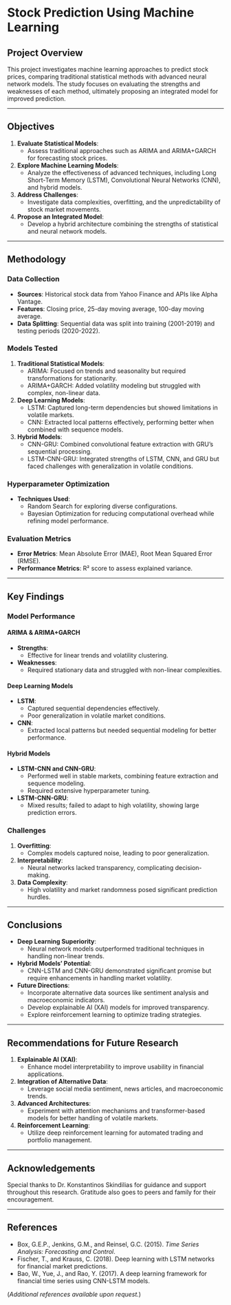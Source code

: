 # Stock Prediction Using Machine Learning

## Project Overview
This project investigates machine learning approaches to predict stock prices, comparing traditional statistical methods with advanced neural network models. The study focuses on evaluating the strengths and weaknesses of each method, ultimately proposing an integrated model for improved prediction.

---

## Objectives
1. **Evaluate Statistical Models**:
   - Assess traditional approaches such as ARIMA and ARIMA+GARCH for forecasting stock prices.
2. **Explore Machine Learning Models**:
   - Analyze the effectiveness of advanced techniques, including Long Short-Term Memory (LSTM), Convolutional Neural Networks (CNN), and hybrid models.
3. **Address Challenges**:
   - Investigate data complexities, overfitting, and the unpredictability of stock market movements.
4. **Propose an Integrated Model**:
   - Develop a hybrid architecture combining the strengths of statistical and neural network models.

---

## Methodology
### Data Collection
- **Sources**: Historical stock data from Yahoo Finance and APIs like Alpha Vantage.
- **Features**: Closing price, 25-day moving average, 100-day moving average.
- **Data Splitting**: Sequential data was split into training (2001-2019) and testing periods (2020-2022).

### Models Tested
1. **Traditional Statistical Models**:
   - ARIMA: Focused on trends and seasonality but required transformations for stationarity.
   - ARIMA+GARCH: Added volatility modeling but struggled with complex, non-linear data.
2. **Deep Learning Models**:
   - LSTM: Captured long-term dependencies but showed limitations in volatile markets.
   - CNN: Extracted local patterns effectively, performing better when combined with sequence models.
3. **Hybrid Models**:
   - CNN-GRU: Combined convolutional feature extraction with GRU’s sequential processing.
   - LSTM-CNN-GRU: Integrated strengths of LSTM, CNN, and GRU but faced challenges with generalization in volatile conditions.

### Hyperparameter Optimization
- **Techniques Used**:
   - Random Search for exploring diverse configurations.
   - Bayesian Optimization for reducing computational overhead while refining model performance.

### Evaluation Metrics
- **Error Metrics**: Mean Absolute Error (MAE), Root Mean Squared Error (RMSE).
- **Performance Metrics**: R² score to assess explained variance.

---

## Key Findings
### Model Performance
#### ARIMA & ARIMA+GARCH
- **Strengths**:
   - Effective for linear trends and volatility clustering.
- **Weaknesses**:
   - Required stationary data and struggled with non-linear complexities.

#### Deep Learning Models
- **LSTM**:
   - Captured sequential dependencies effectively.
   - Poor generalization in volatile market conditions.
- **CNN**:
   - Extracted local patterns but needed sequential modeling for better performance.

#### Hybrid Models
- **LSTM-CNN and CNN-GRU**:
   - Performed well in stable markets, combining feature extraction and sequence modeling.
   - Required extensive hyperparameter tuning.
- **LSTM-CNN-GRU**:
   - Mixed results; failed to adapt to high volatility, showing large prediction errors.

### Challenges
1. **Overfitting**:
   - Complex models captured noise, leading to poor generalization.
2. **Interpretability**:
   - Neural networks lacked transparency, complicating decision-making.
3. **Data Complexity**:
   - High volatility and market randomness posed significant prediction hurdles.

---

## Conclusions
- **Deep Learning Superiority**:
   - Neural network models outperformed traditional techniques in handling non-linear trends.
- **Hybrid Models’ Potential**:
   - CNN-LSTM and CNN-GRU demonstrated significant promise but require enhancements in handling market volatility.
- **Future Directions**:
   - Incorporate alternative data sources like sentiment analysis and macroeconomic indicators.
   - Develop explainable AI (XAI) models for improved transparency.
   - Explore reinforcement learning to optimize trading strategies.

---

## Recommendations for Future Research
1. **Explainable AI (XAI)**:
   - Enhance model interpretability to improve usability in financial applications.
2. **Integration of Alternative Data**:
   - Leverage social media sentiment, news articles, and macroeconomic trends.
3. **Advanced Architectures**:
   - Experiment with attention mechanisms and transformer-based models for better handling of volatile markets.
4. **Reinforcement Learning**:
   - Utilize deep reinforcement learning for automated trading and portfolio management.

---

## Acknowledgements
Special thanks to Dr. Konstantinos Skindilias for guidance and support throughout this research. Gratitude also goes to peers and family for their encouragement.

---

## References
- Box, G.E.P., Jenkins, G.M., and Reinsel, G.C. (2015). *Time Series Analysis: Forecasting and Control*.
- Fischer, T., and Krauss, C. (2018). Deep learning with LSTM networks for financial market predictions.
- Bao, W., Yue, J., and Rao, Y. (2017). A deep learning framework for financial time series using CNN-LSTM models.

(*Additional references available upon request.*)

